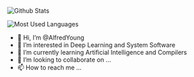![Github Stats](https://github-readme-stats.vercel.app/api?username=AlfredYoung&show_icons=true&theme=dark&count_private=true)

![Most Used Languages](https://github-readme-stats.vercel.app/api/top-langs/?username=AlfredYoung&theme=dark&layout=compact)

- 👋 Hi, I’m @AlfredYoung
- 👀 I’m interested in Deep Learning and System Software
- 🌱 I’m currently learning Artificial Intelligence and Compilers
- 💞️ I’m looking to collaborate on ...
- 📫 How to reach me ...

<!---
AlfredYoung/AlfredYoung is a ✨ special ✨ repository because its `README.md` (this file) appears on your GitHub profile.
You can click the Preview link to take a look at your changes.
--->
